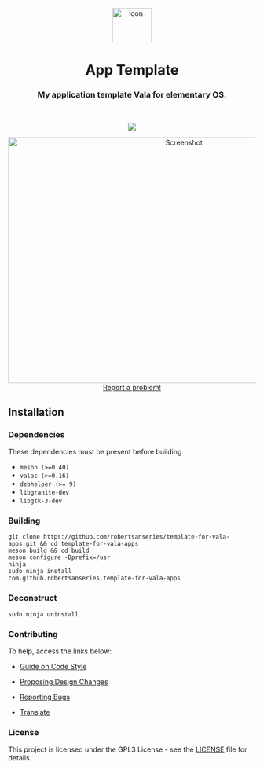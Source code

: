 <div align="center">
  <span align="center"> <img width="80" height="70" class="center" src="https://github.com/robertsanseries/template-for-vala-apps/blob/master/data/images/com.github.robertsanseries.template-for-vala-apps.png" alt="Icon"></span>
  <h1 align="center">App Template</h1>
  <h3 align="center">My application template Vala for elementary OS.</h3>
</div>

<br/>

<p align="center">
   <a href="https://github.com/robertsanseries/template-for-vala-apps/blob/master/LICENSE">
    <img src="https://img.shields.io/badge/License-GPL--3.0-blue.svg">
   </a>
</p>

<p align="center">
    <img width="700" height="500" src="https://github.com/robertsanseries/template-for-vala-apps/blob/master/data/images/screenshot.png" alt="Screenshot"> <br>
  <a href="https://github.com/robertsanseries/template-for-vala-apps/issues/new"> Report a problem! </a>
</p>

## Installation

### Dependencies
These dependencies must be present before building
 - `meson (>=0.40)`
 - `valac (>=0.16)`
 - `debhelper (>= 9)`
 - `libgranite-dev`
 - `libgtk-3-dev`

 
 ### Building

```
git clone https://github.com/robertsanseries/template-for-vala-apps.git && cd template-for-vala-apps
meson build && cd build
meson configure -Dprefix=/usr
ninja
sudo ninja install
com.github.robertsanseries.template-for-vala-apps
```

### Deconstruct

```
sudo ninja uninstall
```

### Contributing

To help, access the links below:

- [Guide on Code Style](https://github.com/robertsanseries/ciano/wiki/Guide-on-code-style)

- [Proposing Design Changes](https://github.com/robertsanseries/ciano/wiki/Proposing-Design-Changes)

- [Reporting Bugs](https://github.com/robertsanseries/ciano/wiki/Reporting-Bugs)

- [Translate](https://github.com/robertsanseries/ciano/wiki/Translate)


### License

This project is licensed under the GPL3 License - see the [LICENSE](LICENSE.md) file for details.
